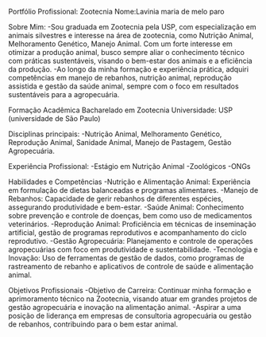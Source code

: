 Portfólio Profissional: Zootecnia
Nome:Lavinia maria de melo paro 

Sobre Mim:
-Sou graduada em Zootecnia pela USP, com especialização em animais silvestres e interesse na área de zootecnia, como Nutrição Animal, Melhoramento Genético, Manejo Animal. Com um forte interesse em otimizar a produção animal, busco sempre aliar o conhecimento técnico com práticas sustentáveis, visando o bem-estar dos animais e a eficiência da produção.
-Ao longo da minha formação e experiência prática, adquiri competências em manejo de rebanhos, nutrição animal, reprodução assistida e gestão da saúde animal, sempre com o foco em resultados sustentáveis para a agropecuária.

Formação Acadêmica
Bacharelado em Zootecnia
Universidade: USP (universidade de São Paulo)

Disciplinas principais: 
-Nutrição Animal, Melhoramento Genético, Reprodução Animal, Sanidade Animal, Manejo de Pastagem, Gestão Agropecuária.

Experiência Profissional:
-Estágio em Nutrição Animal
-Zoológicos
-ONGs

Habilidades e Competências
-Nutrição e Alimentação Animal: Experiência em formulação de dietas balanceadas e programas alimentares.
-Manejo de Rebanhos: Capacidade de gerir rebanhos de diferentes espécies, assegurando produtividade e bem-estar.
-Saúde Animal: Conhecimento sobre prevenção e controle de doenças, bem como uso de medicamentos veterinários.
-Reprodução Animal: Proficiência em técnicas de inseminação artificial, gestão de programas reprodutivos e acompanhamento do ciclo reprodutivo.
-Gestão Agropecuária: Planejamento e controle de operações agropecuárias com foco em produtividade e sustentabilidade.
-Tecnologia e Inovação: Uso de ferramentas de gestão de dados, como programas de rastreamento de rebanho e aplicativos de controle de saúde e alimentação animal.

Objetivos Profissionais
-Objetivo de Carreira: Continuar minha formação e aprimoramento técnico na Zootecnia, visando atuar em grandes projetos de gestão agropecuária e inovação na alimentação animal.
-Aspirar a uma posição de liderança em empresas de consultoria agropecuária ou gestão de rebanhos, contribuindo para o bem estar animal.
